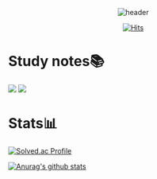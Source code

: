 <div align='center'>

![header](https://capsule-render.vercel.app/api?type=waving&color=0:FBFAB0,100:FB9C17&height=200&section=header&text=This%20is%20Taegyu's%20Github%20World👋&fontSize=40&fontAlignY=40&fontColor=FFFFFF&animation=twilkling)

[![Hits](https://hits.seeyoufarm.com/api/count/incr/badge.svg?url=https%3A%2F%2Fgithub.com%2Fleetaekyu2077&count_bg=%23393938&title_bg=%23ED9E10&icon=&icon_color=%234D4242&title=Hits&edge_flat=false)](https://hits.seeyoufarm.com)
</div>

# Study notes📚

<a href="https://www.notion.so/DDoksddoks-4d5d0993f1154587b925b82cbc148c48" target="_blank"><img src="https://img.shields.io/badge/Notion (for CS Study)-424242?style=flat&logo=Notion&logoColor=white"/></a>
<a href="https://velog.io/@leetaekyu2077" target="_blank"><img src="https://img.shields.io/badge/Velog (for Development Study)-20C997?style=flat&logo=Velog&logoColor=white"/></a>


# Stats📊
[![Solved.ac Profile](http://mazassumnida.wtf/api/v2/generate_badge?boj=dnjsqls2008)](https://solved.ac/dnjsqls2008/)

[![Anurag's github stats](https://github-readme-stats.vercel.app/api?username=leetaekyu2077&theme=calm&show_icons=true)](https://github.com/anuraghazra/github-readme-stats)
